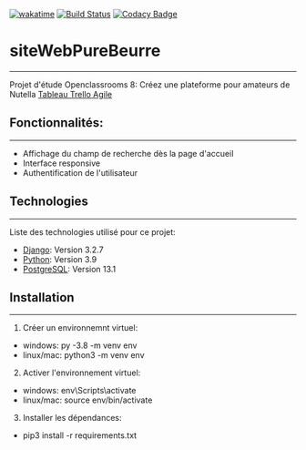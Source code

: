 [![wakatime](https://wakatime.com/badge/user/648b0556-0c0e-4e9d-b952-2bea950dabe6.svg)](https://wakatime.com/@648b0556-0c0e-4e9d-b952-2bea950dabe6)
[![Build Status](https://travis-ci.org/jbbaillet85/PureBeurre.svg?branch=main)](https://travis-ci.org/jbbaillet85/PureBeurre)
[![Codacy Badge](https://app.codacy.com/project/badge/Grade/fbf569df5b464d12afaefc1cb0124b84)](https://www.codacy.com/gh/jbbaillet85/PureBeurre/dashboard?utm_source=github.com&amp;utm_medium=referral&amp;utm_content=jbbaillet85/PureBeurre&amp;utm_campaign=Badge_Grade)
# siteWebPureBeurre
***
Projet d'étude Openclassrooms 8: Créez une plateforme pour amateurs de Nutella
[Tableau Trello Agile](https://trello.com/b/YTtPKrDr/site-web-pure-beurre)
## Fonctionnalités:
***
- Affichage du champ de recherche dès la page d'accueil
- Interface responsive
- Authentification de l'utilisateur

## Technologies
***
Liste des technologies utilisé pour ce projet:
* [Django](https://www.djangoproject.com/): Version 3.2.7
* [Python](https://www.python.org/): Version 3.9
* [PostgreSQL](https://www.postgresql.fr/): Version 13.1

## Installation
***
1. Créer un environnemnt virtuel:
- windows: py -3.8 -m venv env
- linux/mac: python3 -m venv env

2. Activer l'environnement virtuel:
- windows: env\Scripts\activate
- linux/mac: source env/bin/activate

3. Installer les dépendances:
- pip3 install -r requirements.txt